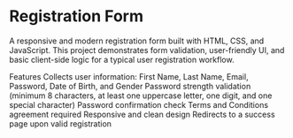 # Registration Form

A responsive and modern registration form built with HTML, CSS, and JavaScript. This project demonstrates form validation, user-friendly UI, and basic client-side logic for a typical user registration workflow.

Features
Collects user information: First Name, Last Name, Email, Password, Date of Birth, and Gender
Password strength validation (minimum 8 characters, at least one uppercase letter, one digit, and one special character)
Password confirmation check
Terms and Conditions agreement required
Responsive and clean design
Redirects to a success page upon valid registration
